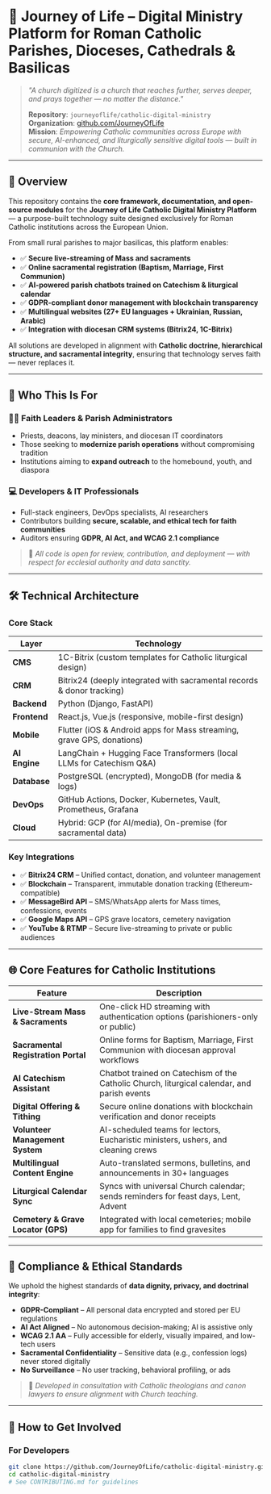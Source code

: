 # 🏰 Journey of Life – Digital Ministry Platform for Roman Catholic Parishes, Dioceses, Cathedrals & Basilicas

> *"A church digitized is a church that reaches further, serves deeper, and prays together — no matter the distance."*  
>  
> **Repository**: `journeyoflife/catholic-digital-ministry`  
> **Organization**: [github.com/JourneyOfLife](https://github.com/JourneyOfLife)  
> **Mission**: *Empowering Catholic communities across Europe with secure, AI-enhanced, and liturgically sensitive digital tools — built in communion with the Church.*

---

## 📌 Overview

This repository contains the **core framework, documentation, and open-source modules** for the **Journey of Life Catholic Digital Ministry Platform** — a purpose-built technology suite designed exclusively for Roman Catholic institutions across the European Union.

From small rural parishes to major basilicas, this platform enables:
- ✅ **Secure live-streaming of Mass and sacraments**
- ✅ **Online sacramental registration (Baptism, Marriage, First Communion)**
- ✅ **AI-powered parish chatbots trained on Catechism & liturgical calendar**
- ✅ **GDPR-compliant donor management with blockchain transparency**
- ✅ **Multilingual websites (27+ EU languages + Ukrainian, Russian, Arabic)**
- ✅ **Integration with diocesan CRM systems (Bitrix24, 1C-Bitrix)**

All solutions are developed in alignment with **Catholic doctrine, hierarchical structure, and sacramental integrity**, ensuring that technology serves faith — never replaces it.

---

## 🎯 Who This Is For

### 🧑‍💼 Faith Leaders & Parish Administrators
- Priests, deacons, lay ministers, and diocesan IT coordinators
- Those seeking to **modernize parish operations** without compromising tradition
- Institutions aiming to **expand outreach** to the homebound, youth, and diaspora

### 💻 Developers & IT Professionals
- Full-stack engineers, DevOps specialists, AI researchers
- Contributors building **secure, scalable, and ethical tech for faith communities**
- Auditors ensuring **GDPR, AI Act, and WCAG 2.1 compliance**

> 🔐 *All code is open for review, contribution, and deployment — with respect for ecclesial authority and data sanctity.*

---

## 🛠️ Technical Architecture

### Core Stack
| Layer           | Technology                                                                 |
|----------------|----------------------------------------------------------------------------|
| **CMS**         | 1C-Bitrix (custom templates for Catholic liturgical design)                |
| **CRM**         | Bitrix24 (deeply integrated with sacramental records & donor tracking)     |
| **Backend**     | Python (Django, FastAPI)                                                   |
| **Frontend**    | React.js, Vue.js (responsive, mobile-first design)                         |
| **Mobile**      | Flutter (iOS & Android apps for Mass streaming, grave GPS, donations)      |
| **AI Engine**   | LangChain + Hugging Face Transformers (local LLMs for Catechism Q&A)       |
| **Database**    | PostgreSQL (encrypted), MongoDB (for media & logs)                         |
| **DevOps**      | GitHub Actions, Docker, Kubernetes, Vault, Prometheus, Grafana             |
| **Cloud**       | Hybrid: GCP (for AI/media), On-premise (for sacramental data)              |

### Key Integrations
- ✅ **Bitrix24 CRM** – Unified contact, donation, and volunteer management  
- ✅ **Blockchain** – Transparent, immutable donation tracking (Ethereum-compatible)  
- ✅ **MessageBird API** – SMS/WhatsApp alerts for Mass times, confessions, events  
- ✅ **Google Maps API** – GPS grave locators, cemetery navigation  
- ✅ **YouTube & RTMP** – Secure live-streaming to private or public audiences  

---

## 🌐 Core Features for Catholic Institutions

| Feature                          | Description |
|----------------------------------|-----------|
| **Live-Stream Mass & Sacraments** | One-click HD streaming with authentication options (parishioners-only or public) |
| **Sacramental Registration Portal** | Online forms for Baptism, Marriage, First Communion with diocesan approval workflows |
| **AI Catechism Assistant**         | Chatbot trained on Catechism of the Catholic Church, liturgical calendar, and parish events |
| **Digital Offering & Tithing**    | Secure online donations with blockchain verification and donor receipts |
| **Volunteer Management System**   | AI-scheduled teams for lectors, Eucharistic ministers, ushers, and cleaning crews |
| **Multilingual Content Engine**   | Auto-translated sermons, bulletins, and announcements in 30+ languages |
| **Liturgical Calendar Sync**      | Syncs with universal Church calendar; sends reminders for feast days, Lent, Advent |
| **Cemetery & Grave Locator (GPS)**| Integrated with local cemeteries; mobile app for families to find gravesites |

---

## 🔐 Compliance & Ethical Standards

We uphold the highest standards of **data dignity, privacy, and doctrinal integrity**:

- **GDPR-Compliant** – All personal data encrypted and stored per EU regulations  
- **AI Act Aligned** – No autonomous decision-making; AI is assistive only  
- **WCAG 2.1 AA** – Fully accessible for elderly, visually impaired, and low-tech users  
- **Sacramental Confidentiality** – Sensitive data (e.g., confession logs) never stored digitally  
- **No Surveillance** – No user tracking, behavioral profiling, or ads  

> 📜 *Developed in consultation with Catholic theologians and canon lawyers to ensure alignment with Church teaching.*

---

## 🤝 How to Get Involved

### For Developers
```bash
git clone https://github.com/JourneyOfLife/catholic-digital-ministry.git
cd catholic-digital-ministry
# See CONTRIBUTING.md for guidelines
